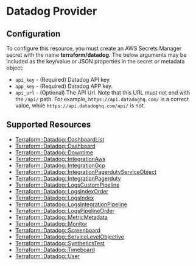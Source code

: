 # Datadog Provider

## Configuration

To configure this resource, you must create an AWS Secrets Manager secret with the name **terraform/datadog**. The below arguments may be included as the key/value or JSON properties in the secret or metadata object:

* `api_key` - (Required) Datadog API key.
* `app_key` - (Required) Datadog APP key.
* `api_url` - (Optional) The API Url. Note that this URL must not end with the `/api/` path. For example, `https://api.datadoghq.com/` is a correct value, while `https://api.datadoghq.com/api/` is not.


## Supported Resources

* [Terraform::Datadog::DashboardList](../resources/datadog/Terraform-Datadog-DashboardList/docs/README.md)
* [Terraform::Datadog::Dashboard](../resources/datadog/Terraform-Datadog-Dashboard/docs/README.md)
* [Terraform::Datadog::Downtime](../resources/datadog/Terraform-Datadog-Downtime/docs/README.md)
* [Terraform::Datadog::IntegrationAws](../resources/datadog/Terraform-Datadog-IntegrationAws/docs/README.md)
* [Terraform::Datadog::IntegrationGcp](../resources/datadog/Terraform-Datadog-IntegrationGcp/docs/README.md)
* [Terraform::Datadog::IntegrationPagerdutyServiceObject](../resources/datadog/Terraform-Datadog-IntegrationPagerdutyServiceObject/docs/README.md)
* [Terraform::Datadog::IntegrationPagerduty](../resources/datadog/Terraform-Datadog-IntegrationPagerduty/docs/README.md)
* [Terraform::Datadog::LogsCustomPipeline](../resources/datadog/Terraform-Datadog-LogsCustomPipeline/docs/README.md)
* [Terraform::Datadog::LogsIndexOrder](../resources/datadog/Terraform-Datadog-LogsIndexOrder/docs/README.md)
* [Terraform::Datadog::LogsIndex](../resources/datadog/Terraform-Datadog-LogsIndex/docs/README.md)
* [Terraform::Datadog::LogsIntegrationPipeline](../resources/datadog/Terraform-Datadog-LogsIntegrationPipeline/docs/README.md)
* [Terraform::Datadog::LogsPipelineOrder](../resources/datadog/Terraform-Datadog-LogsPipelineOrder/docs/README.md)
* [Terraform::Datadog::MetricMetadata](../resources/datadog/Terraform-Datadog-MetricMetadata/docs/README.md)
* [Terraform::Datadog::Monitor](../resources/datadog/Terraform-Datadog-Monitor/docs/README.md)
* [Terraform::Datadog::Screenboard](../resources/datadog/Terraform-Datadog-Screenboard/docs/README.md)
* [Terraform::Datadog::ServiceLevelObjective](../resources/datadog/Terraform-Datadog-ServiceLevelObjective/docs/README.md)
* [Terraform::Datadog::SyntheticsTest](../resources/datadog/Terraform-Datadog-SyntheticsTest/docs/README.md)
* [Terraform::Datadog::Timeboard](../resources/datadog/Terraform-Datadog-Timeboard/docs/README.md)
* [Terraform::Datadog::User](../resources/datadog/Terraform-Datadog-User/docs/README.md)